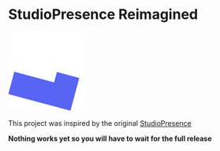 # StudioPresence Reimagined

<img src="https://github.com/mas6y6/StudioPresence-Reimagined/blob/main/logo/logo.png?raw=true" alt="logo" width="160"/>

This project was inspired by the original [StudioPresence](https://github.com/iArxic/StudioPresence)

**Nothing works yet so you will have to wait for the full release**
